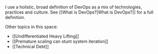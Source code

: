 I use a holistic, broad definition of DevOps as a mix of technologies, practices and culture. See [[What is DevOps?|What is DevOps?]] for a full definition.

Other topics in this space:

- [[Undifferentiated Heavy Lifting]]
- [[Premature scaling can stunt system iteration]]
- [[Technical Debt]]
